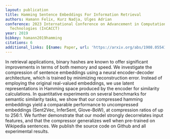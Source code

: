 ```yaml
---
layout: publication
title: Hamming Sentence Embeddings For Information Retrieval
authors: Hamann Felix, Kurz Nadja, Ulges Adrian
conference: 2023 International Conference on Advancement in Computation &amp; Computer
  Technologies (InCACCT)
year: 2019
bibkey: hamann2019hamming
citations: 6
additional_links: [{name: Paper, url: 'https://arxiv.org/abs/1908.05541'}]
---
```

In retrieval applications, binary hashes are known to offer significant
improvements in terms of both memory and speed. We investigate the compression
of sentence embeddings using a neural encoder-decoder architecture, which is
trained by minimizing reconstruction error. Instead of employing the original
real-valued embeddings, we use latent representations in Hamming space produced
by the encoder for similarity calculations.
  In quantitative experiments on several benchmarks for semantic similarity
tasks, we show that our compressed hamming embeddings yield a comparable
performance to uncompressed embeddings (Sent2Vec, InferSent, Glove-BoW), at
compression ratios of up to 256:1. We further demonstrate that our model
strongly decorrelates input features, and that the compressor generalizes well
when pre-trained on Wikipedia sentences. We publish the source code on Github
and all experimental results.